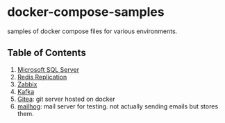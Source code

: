 # docker-compose-samples

samples of docker compose files for various environments.

## Table of Contents

1. [Microsoft SQL Server](/ms-sqlserver/)
2. [Redis Replication](/redis-replica/)
3. [Zabbix](/zabbix/)
4. [Kafka](/kafka/)
5. [Gitea](/gitea/): git server hosted on docker
6. [mailhog](/mailhog/): mail server for testing. not actually sending emails but stores them.
